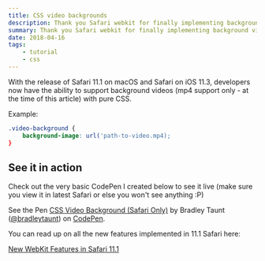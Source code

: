 ```yaml
---
title: CSS video backgrounds
description: Thank you Safari webkit for finally implementing background video support
summary: Thank you Safari webkit for finally implementing background video support
date: 2018-04-16
tags:
    - tutorial
    - css
---
```


With the release of Safari 11.1 on macOS and Safari on iOS 11.3, developers now have the ability to support background videos (mp4 support only - at the time of this article) with pure CSS.

Example:

```css
.video-background {
    background-image: url('path-to-video.mp4);
}
```

## See it in action

Check out the very basic CodePen I created below to see it live (make sure you view it in latest Safari or else you won't see anything :P)

<p data-height="265" data-theme-id="0" data-slug-hash="JLgrag" data-default-tab="css,result" data-user="bradleytaunt" data-embed-version="2" data-pen-title="CSS Video Background (Safari Only)" class="codepen">See the Pen <a href="https://codepen.io/bradleytaunt/pen/JLgrag/">CSS Video Background (Safari Only)</a> by Bradley Taunt (<a href="https://codepen.io/bradleytaunt">@bradleytaunt</a>) on <a href="https://codepen.io">CodePen</a>.</p>
<script async src="https://static.codepen.io/assets/embed/ei.js"></script>

You can read up on all the new features implemented in 11.1 Safari here:

[New WebKit Features in Safari 11.1](https://webkit.org/blog/8216/new-webkit-features-in-safari-11-1/)






